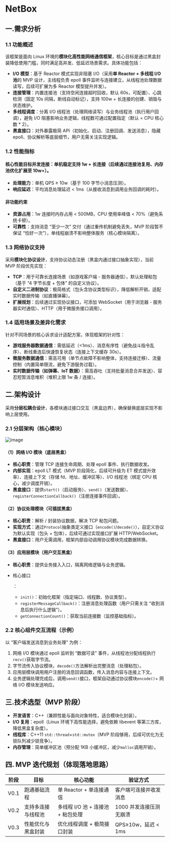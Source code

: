 # NetBox
## 一.需求分析

### 1.1 功能概述

该框架是面向 Linux 环境的**模块化高性能网络通信框架**，核心目标是通过黑盒封装降低使用门槛，同时满足高并发、低延迟场景需求。具体功能包括：

- **I/O 模型**：基于 Reactor 模式实现非阻塞 I/O（采用**单 Reactor + 多线程 I/O 池**的 MVP 设计，主线程负责 epoll 事件监听与连接建立，从线程池处理数据读写，后续可扩展为多 Reactor 模型提升并发）。
- **连接管理**：内置连接池（支持空闲连接超时回收，默认 60s，可配置）、心跳检测（固定 10s 间隔，断线自动标记），支持 100w + 长连接的创建、销毁与状态维护。
- **多线程调度**：分离 I/O 线程池（处理网络读写）与业务线程池（执行用户回调），避免 I/O 阻塞影响业务逻辑，线程数可通过配置指定（默认 = CPU 核心数 * 2）。
- **黑盒接口**：对外暴露极简 API（初始化、启动、注册回调、发送消息），隐藏 epoll、协议解析等底层细节，用户无需关注实现逻辑。

### 1.2 性能指标

#### 核心性能目标**并发连接**：单机稳定支持 1w + 长连接（后续通过连接池复用、内存池优化扩展至 10w+）。

- **处理能力**：单机 QPS ≥ 10w（基于 100 字节小消息压测）。
- **响应延迟**：平均消息处理延迟 < 1ms（从接收消息到调用业务回调的耗时）。

#### 非功能约束

- **资源占用**：1w 连接时内存占用 < 500MB，CPU 使用率峰值 < 70%（避免系统卡顿）。
- **可靠性**：支持消息 “至少一次” 交付（通过重传机制避免丢失，MVP 阶段暂不保证 “恰好一次”），单线程崩溃不影响整体服务（核心模块隔离）。

### 1.3 网络协议支持

采用**模块化协议设计**，支持协议动态注册（黑盒内通过接口抽象实现），当前 MVP 阶段优先实现：

- **TCP**：用于可靠长连接场景（如游戏客户端 - 服务器通信），默认处理粘包（基于 “4 字节长度 + 包体” 的自定义协议）。
- **自定义二进制协议**：极简格式（包头含协议类型标识），降低解析开销，适配实时数据传输（如直播弹幕）。
- **扩展规划**：后续通过实现协议接口，可添加 WebSocket（用于浏览器 - 服务器实时通信）、HTTP（用于微服务接口调用）。

### 1.4 适用场景及差异化需求

针对不同场景的核心诉求设计适配方案，体现框架的针对性：

- **游戏服务器数据通信**：需低延迟（<1ms）、消息有序性（避免战斗指令乱序）、断线重连后快速恢复状态（连接上下文缓存 30s）。
- **微服务数据通信**：需高可用（单节点故障不影响整体，支持连接迁移）、流量控制（内置简单限流，避免下游服务过载）。
- **实时数据传输（如弹幕、IoT 数据）**：需高吞吐（支持批量消息合并发送）、容忍短暂消息堆积（堆积上限 1w 条 / 连接）。

## 二.架构设计

采用**分层松耦合设计**，各模块通过接口交互（黑盒边界），确保替换底层实现不影响上层使用。

### 2.1 分层架构（核心模块）

![image](file:///D:/%5CDesktop%5C%E6%9E%B6%E6%9E%84%E5%9B%BE%E8%AE%BE%E8%AE%A1.png)

#### （1）网络 I/O 模块（底层黑盒）

- **核心职责**：管理 TCP 连接生命周期、处理 epoll 事件、执行数据收发。
- **内部实现**：epoll LT 模式（MVP 阶段简化，后续可升级为 ET 模式提升效率）、连接上下文（存储 fd、地址、缓冲区等）、I/O 线程池（绑定 CPU 核心，减少调度开销）。
- **黑盒接口**：提供`start()`（启动服务）、`send()`（发送数据）、`registerConnectionCallback()`（注册连接事件回调）。

#### （2）协议处理模块（可插拔黑盒）

- **核心职责**：解析 / 封装协议数据，解决 TCP 粘包问题。
- **实现方式**：通过`Protocol`抽象类定义接口（`encode()`/`decode()`），自定义协议为默认实现（包头 + 包体），后续可通过实现接口扩展 HTTP/WebSocket。
- **黑盒接口**：用户无需调用，框架内部自动调用协议模块完成数据转换。

#### （3）应用层模块（用户交互黑盒）

- **核心职责**：提供业务接入入口，隔离网络逻辑与业务逻辑。

- 核心接口

  ：

  - `init()`：初始化框架（指定端口、线程数、协议类型）。
  - `registerMessageCallback()`：注册消息处理函数（用户只需关注 “收到消息后执行什么逻辑”）。
  - `getConnectionCount()`：获取当前连接数（监控基础指标）。

### 2.2 核心组件交互流程（示例）

以 “客户端发送消息到业务处理” 为例：

1. 网络 I/O 模块通过 epoll 监听到 “数据可读” 事件，从线程池分配线程执行`recv()`获取字节流。
2. 字节流传入协议模块，`decode()`方法解析出完整消息（处理粘包）。
3. 应用层模块调用用户注册的消息回调函数，传入消息内容与连接上下文。
4. 业务逻辑处理完成后，调用`send()`接口，框架自动通过协议模块`encode()`+ 网络 I/O 模块发送响应。

## 三.技术选型（MVP 阶段）

- **开发语言**：C++（兼顾性能与面向对象特性，适合模块化封装）。
- **I/O 复用**：epoll（Linux 环境下高性能选择，避免依赖 libevent 等第三方库，降低黑盒复杂度）。
- **线程库**：C++11 `std::thread`+`std::mutex`（MVP 阶段够用，后续可优化为无锁队列减少锁竞争）。
- **内存管理**：简单缓冲区池（预分配 1KB 小缓冲区，减少`malloc`调用开销）。

## 四. MVP 迭代规划（体现落地思路）

| 阶段 | 目标               | 核心功能                          | 验证方式                |
| ---- | ------------------ | --------------------------------- | ----------------------- |
| V0.1 | 跑通基础流程       | 单 Reactor + 单连接通信           | 客户端可连接并收发消息  |
| V0.2 | 支持多连接与线程池 | 多线程 I/O 池 + 连接池 + 粘包处理 | 1000 并发连接压测无崩溃 |
| V0.3 | 性能优化与黑盒封装 | 优化线程调度 + 极简接口封装       | QPS≥10w，延迟 < 1ms     |
